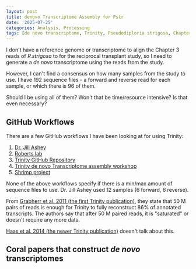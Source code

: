 ```yaml
---
layout: post
title: denovo Transcriptome Assembly for Pstr
date: '2025-07-25'
categories: Analysis, Processing
tags: [de novo transcriptome, Trinity, Pseudodiploria strigosa, Chapter 3 Reciprocal Transplant]
---
```


I don't have a reference genome or transcriptome to align the Chapter 3 reads of *P.strigosa* to for the reciprocal transplant study, so I need to generate a *de novo* transcriptome using the reads from the study.

However, I can't find a consensus on how many samples from the study to use. I have 192 sequence files - a forward and reverse read for each sample, or which there is 96 of them. 

Should I be using all of them? Won't that be time/resource intensive? Is that even necessary?

## GitHub Workflows
There are a few GitHub workflows I have been looking at for using Trinity:
1) [Dr. Jill Ashey](https://github.com/hputnam/Apulchra_genome/blob/main/RNA_Seq_Info/2023-08-31-Acropora-pulchra-denovo-transcriptome.md)
2) [Roberts lab](https://robertslab.github.io/resources/bio_Transcriptome-assembly/)
3) [Trinity GitHub Repository](https://github.com/trinityrnaseq/trinityrnaseq/wiki/Transcriptome-Assembly-Quality-Assessment)
4) [Trinity de novo Transcriptome assembly workshop](https://github.com/trinityrnaseq/RNASeq_Trinity_Tuxedo_Workshop/wiki/Trinity-De-novo-Transcriptome-Assembly-Workshop)
5) [Shrimp project](https://github.com/MaineINBRE/Trinity2.8.4Marconi/blob/master/assembly.md)

None of the above workflows specify if there is a min/max amount of sequence files to use. Dr. Jill Ashey used 12 samples (6 forward, 6 reverse). 

From [Grabherr et al. 2011 (the first Trinity publication)](https://www.nature.com/articles/nbt.1883#MOESM13), they state that 50 M pairs of reads is enough for Trinity to fully reconstruct 86% of annotated transcripts. The authors say that after 50 M paired reads, it is "saturated" or doesn't require any more data. 

[Haas et al. 2014 (the newer Trinity publication)](https://pmc.ncbi.nlm.nih.gov/articles/PMC3875132/) doesn't talk about this. 

## Coral papers that construct *de novo* transcriptomes





